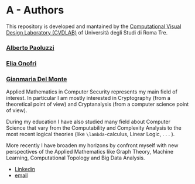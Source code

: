 # A - Authors

This repository is developed and mantained by the [Computational Visual Design Laboratory (CVDLAB)](https://github.com/cvdlab) of Università degli Studi di Roma Tre.

### [Alberto Paoluzzi]()

### [Elia Onofri](https://github.com/eOnofri04)

### [Gianmaria Del Monte](https://github.com/gmgigi96)

Applied Mathematics in Computer Security represents my main field of interest. In particular I am mostly interested in Cryptography (from a theoretical point of view) and Cryptanalysis (from a computer science point of view).

During my education I have also studied many field about Computer Science that vary from the Computability and Complexity Analysis to the most recent logical theories (like ``\lambda``-calculus, Linear Logic, . . . ).

More recently I have broaden my horizons by confront myself with new perspectives of the Applied Mathematics like Graph Theory, Machine Learning, Computational Topology and Big Data Analysis.

 - [Linkedin](https://www.linkedin.com/in/elia-onofri-80b403173/)
 - [email](elia.onofri4@gmail.com)
